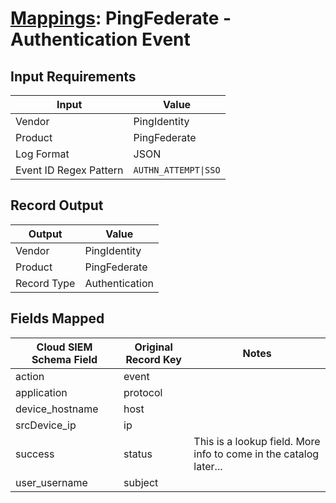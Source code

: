 # [Mappings](README.md): PingFederate - Authentication Event

## Input Requirements

|Input|Value|
|-----|-----|
|Vendor|PingIdentity|
|Product|PingFederate|
|Log Format|JSON|
|Event ID Regex Pattern|`AUTHN_ATTEMPT\|SSO`|

## Record Output

|Output|Value|
|------|-----|
|Vendor|PingIdentity|
|Product|PingFederate|
|Record Type|Authentication|

## Fields Mapped

|Cloud SIEM Schema Field|Original Record Key|Notes|
|-----------------------|-------------------|-----|
|action|event||
|application|protocol||
|device_hostname|host||
|srcDevice_ip|ip||
|success|status|This is a lookup field. More info to come in the catalog later...|
|user_username|subject||

